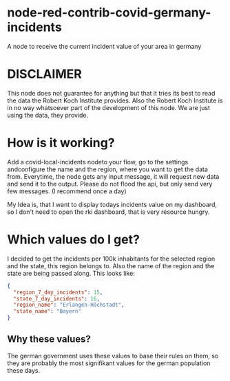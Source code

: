 # node-red-contrib-covid-germany-incidents
A node to receive the current incident value of your area in germany

# DISCLAIMER

This node does not guarantee for anything but that it tries its best to read the data the Robert Koch Institute provides. Also the Robert Koch Institute is in no way whatsoever part of the development of this node. We are just using the data, they provide.

# How is it working?

Add a covid-local-incidents nodeto your flow, go to the settings andconfigure the name and the region, where you want to get the data from.
Everytime, the node gets any input message, it will request new data and send it to the output. Please do not flood the api, but only send very few messages. (I recommend once a day)

My Idea is, that I want to display todays incidents value on my dashboard, so I don't need to open the rki dashboard, that is very resource hungry.

# Which values do I get?

I decided to get the incidents per 100k inhabitants for the selected region and the state, this region belongs to. Also the name of the region and the state are being passed along. This looks like:

```json
{
  "region_7_day_incidents": 15,
  "state_7_day_incidents": 16,
  "region_name": "Erlangen-Höchstadt",
  "state_name": "Bayern"
}
```

## Why these values?

The german government uses these values to base their rules on them, so they are probably the most signifikant values for the german population these days.

